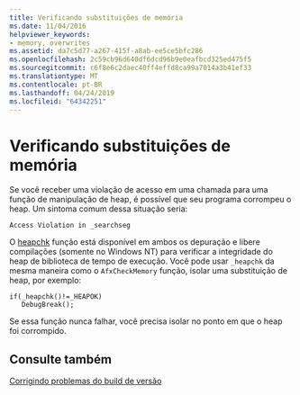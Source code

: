 ```yaml
---
title: Verificando substituições de memória
ms.date: 11/04/2016
helpviewer_keywords:
- memory, overwrites
ms.assetid: da7c5d77-a267-415f-a8ab-ee5ce5bfc286
ms.openlocfilehash: 2c59cb96d640df6dcd96b9e0eafbcd325ed475f5
ms.sourcegitcommit: c6f8e6c2daec40ff4effd8ca99a7014a3b41ef33
ms.translationtype: MT
ms.contentlocale: pt-BR
ms.lasthandoff: 04/24/2019
ms.locfileid: "64342251"
---
```

# <a name="checking-for-memory-overwrites"></a>Verificando substituições de memória

Se você receber uma violação de acesso em uma chamada para uma função de manipulação de heap, é possível que seu programa corrompeu o heap. Um sintoma comum dessa situação seria:

```
Access Violation in _searchseg
```

O [heapchk](../c-runtime-library/reference/heapchk.md) função está disponível em ambos os depuração e libere compilações (somente no Windows NT) para verificar a integridade do heap de biblioteca de tempo de execução. Você pode usar `_heapchk` da mesma maneira como o `AfxCheckMemory` função, isolar uma substituição de heap, por exemplo:

```
if(_heapchk()!=_HEAPOK)
   DebugBreak();
```

Se essa função nunca falhar, você precisa isolar no ponto em que o heap foi corrompido.

## <a name="see-also"></a>Consulte também

[Corrigindo problemas do build de versão](fixing-release-build-problems.md)
